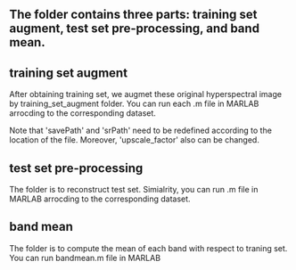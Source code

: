 **The folder contains three parts: training set augment, test set pre-processing, and band mean.**
-------------------------

**training set augment**
-------------------------

After obtaining training set, we augmet these original hyperspectral image by training_set_augment folder. 
You can  run each .m file in MARLAB arrocding to the corresponding dataset.
 
Note that 'savePath' and 'srPath' need to be redefined according to the location of the file.
Moreover, 'upscale_factor' also can be changed. 

**test set pre-processing**
----------------------------
The folder is to reconstruct test set. Simialrity, you can run .m file in MARLAB arrocding to the corresponding dataset.


**band mean**
---------------------------
The folder is to compute the mean  of each band with respect to traning set. You can run bandmean.m file in MARLAB 

